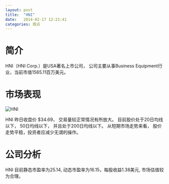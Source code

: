 ```yaml
---
layout: post
title:  "HNI"
date:   2014-02-17 12:21:41
categories: 观点
---
```


# 简介
HNI（HNI Corp.）是USA著名上市公司，
公司主要从事Business Equipment行业，当前市值1565.11百万美元。

# 市场表现

![HNI](http://finviz.com/chart.ashx?t=HNI&ty=c&ta=1&p=d&s=l)

HNI 昨日收盘价 $34.69，
交易量较正常情况有所放大。
目前股价处于20日均线以下，
50日均线以下，
并且处于200日均线以下。
从短期市场走势来看，
股价走势平稳，投资者应减少无谓的操作。

# 公司分析
HNI 目前静态市盈率为25.14, 动态市盈率为16.15，每股收益1.38美元,
市场估值较为合理。
